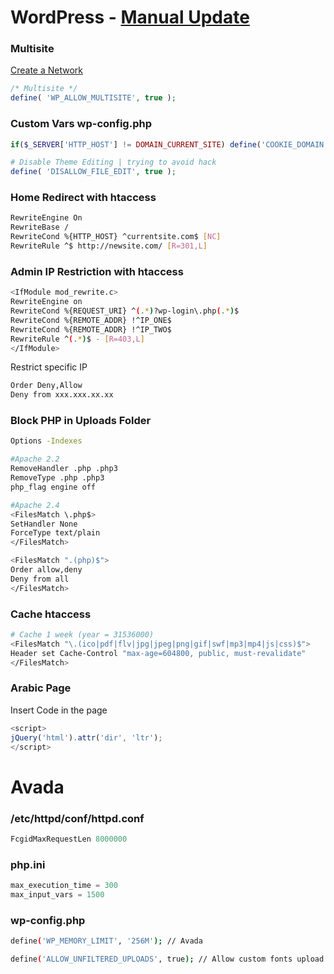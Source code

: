 # WordPress - <a href="https://codex.wordpress.org/Updating_WordPress#Manual_Update" target="_blank">Manual Update</a>

### Multisite
<a href="https://codex.wordpress.org/Create_A_Network" target="_blank">Create a Network</a>
```php
/* Multisite */
define( 'WP_ALLOW_MULTISITE', true );
```

### Custom Vars wp-config.php
```php
if($_SERVER['HTTP_HOST'] != DOMAIN_CURRENT_SITE) define('COOKIE_DOMAIN', false);

# Disable Theme Editing | trying to avoid hack
define( 'DISALLOW_FILE_EDIT', true );
```

### Home Redirect with htaccess
```sh
RewriteEngine On
RewriteBase /
RewriteCond %{HTTP_HOST} ^currentsite.com$ [NC]
RewriteRule ^$ http://newsite.com/ [R=301,L]
```

### Admin IP Restriction with htaccess
```sh
<IfModule mod_rewrite.c>
RewriteEngine on
RewriteCond %{REQUEST_URI} ^(.*)?wp-login\.php(.*)$
RewriteCond %{REMOTE_ADDR} !^IP_ONE$
RewriteCond %{REMOTE_ADDR} !^IP_TWO$
RewriteRule ^(.*)$ - [R=403,L]
</IfModule>
```
Restrict specific IP
```sh
Order Deny,Allow
Deny from xxx.xxx.xx.xx
```

### Block PHP in Uploads Folder
```sh
Options -Indexes

#Apache 2.2
RemoveHandler .php .php3
RemoveType .php .php3
php_flag engine off

#Apache 2.4
<FilesMatch \.php$>
SetHandler None
ForceType text/plain
</FilesMatch>

<FilesMatch ".(php)$">
Order allow,deny
Deny from all
</FilesMatch>
```


### Cache htaccess
```sh
# Cache 1 week (year = 31536000)
<FilesMatch "\.(ico|pdf|flv|jpg|jpeg|png|gif|swf|mp3|mp4|js|css)$">
Header set Cache-Control "max-age=604800, public, must-revalidate"
</FilesMatch>
```

### Arabic Page
Insert Code in the page
```javascript
<script>
jQuery('html').attr('dir', 'ltr');
</script>
```

# Avada
### /etc/httpd/conf/httpd.conf
```php
FcgidMaxRequestLen 8000000
```
### php.ini
```php
max_execution_time = 300
max_input_vars = 1500
```
### wp-config.php
```sh
define('WP_MEMORY_LIMIT', '256M'); // Avada

define('ALLOW_UNFILTERED_UPLOADS', true); // Allow custom fonts upload
```
